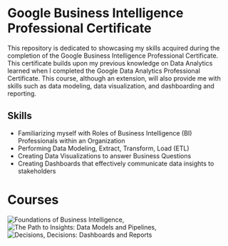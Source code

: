 # Google Business Intelligence Professional Certificate
This repository is dedicated to showcasing my skills acquired during the completion of the Google Business Intelligence Professional Certificate. This certificate builds upon my previous knowledge on Data Analytics learned when I completed the Google Data Analytics Professional Certificate. This course, although an extension, will also provide me with skills such as data modeling, data visualization, and dashboarding and reporting. 

## Skills
<ul>
  <li> Familiarizing myself with Roles of Business Intelligence (BI) Professionals within an Organization </li>
  <li> Performing Data Modeling, Extract, Transform, Load (ETL) </li>
  <li> Creating Data Visualizations to answer Business Questions </li>
  <li> Creating Dashboards that effectively communicate data insights to stakeholders </li>
</ul>

# Courses
![Foundations of Business Intelligence](https://github.com/CindCodes/Google-Business-Intelligence-Capstone/tree/main/Foundations-of-Business-Intelligence),
![The Path to Insights: Data Models and Pipelines](https://github.com/CindCodes/Google-Business-Intelligence-Capstone/tree/main/Data-Models-and-Pipelines),
![Decisions, Decisions: Dashboards and Reports](https://github.com/CindCodes/Google-Business-Intelligence-Capstone/tree/main/Dashboards-and-Reports)
